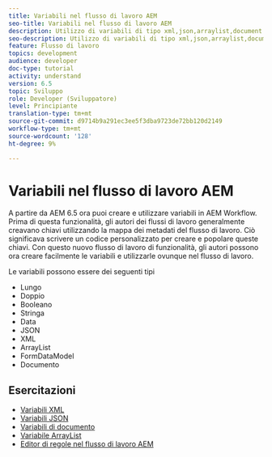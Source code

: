 ```yaml
---
title: Variabili nel flusso di lavoro AEM
seo-title: Variabili nel flusso di lavoro AEM
description: Utilizzo di variabili di tipo xml,json,arraylist,document nel flusso di lavoro aem
seo-description: Utilizzo di variabili di tipo xml,json,arraylist,document nel flusso di lavoro aem
feature: Flusso di lavoro
topics: development
audience: developer
doc-type: tutorial
activity: understand
version: 6.5
topic: Sviluppo
role: Developer (Sviluppatore)
level: Principiante
translation-type: tm+mt
source-git-commit: d9714b9a291ec3ee5f3dba9723de72bb120d2149
workflow-type: tm+mt
source-wordcount: '128'
ht-degree: 9%

---
```



# Variabili nel flusso di lavoro AEM

A partire da AEM 6.5 ora puoi creare e utilizzare variabili in AEM Workflow. Prima di questa funzionalità, gli autori dei flussi di lavoro generalmente creavano chiavi utilizzando la mappa dei metadati del flusso di lavoro. Ciò significava scrivere un codice personalizzato per creare e popolare queste chiavi. Con questo nuovo flusso di lavoro di funzionalità, gli autori possono ora creare facilmente le variabili e utilizzarle ovunque nel flusso di lavoro.

Le variabili possono essere dei seguenti tipi

* Lungo
* Doppio
* Booleano
* Stringa
* Data
* JSON
* XML
* ArrayList
* FormDataModel
* Documento

## Esercitazioni

* [Variabili XML](part1.md)
* [Variabili JSON](part2.md)
* [Variabili di documento](part3.md)
* [Variabile ArrayList](part4.md)
* [Editor di regole nel flusso di lavoro AEM](part5.md)
